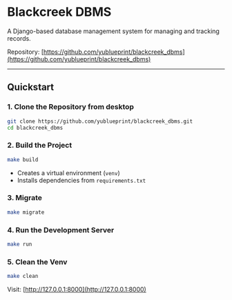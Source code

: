 # Blackcreek DBMS

A Django-based database management system for managing and tracking records.

Repository: [https://github.com/yublueprint/blackcreek_dbms](https://github.com/yublueprint/blackcreek_dbms)

---

## Quickstart

### 1. Clone the Repository from desktop

```bash
git clone https://github.com/yublueprint/blackcreek_dbms.git
cd blackcreek_dbms
```

### 2. Build the Project

```bash
make build
```
- Creates a virtual environment (`venv`)
- Installs dependencies from `requirements.txt`

### 3. Migrate

```bash
make migrate
```

### 4. Run the Development Server

```bash
make run
```

### 5. Clean the Venv

```bash
make clean
```

Visit: [http://127.0.0.1:8000](http://127.0.0.1:8000)